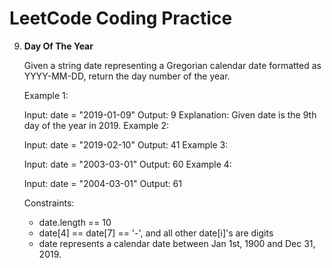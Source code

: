 # LeetCode Coding Practice

9.  **Day Of The Year**  <br />
  
    Given a string date representing a Gregorian calendar date formatted as YYYY-MM-DD, return the day number of the year.

    Example 1:

    Input: date = "2019-01-09"
    Output: 9
    Explanation: Given date is the 9th day of the year in 2019.
    Example 2:

    Input: date = "2019-02-10"
    Output: 41
    Example 3:

    Input: date = "2003-03-01"
    Output: 60
    Example 4:

    Input: date = "2004-03-01"
    Output: 61
    

    Constraints:

    -	date.length == 10
    -	date[4] == date[7] == '-', and all other date[i]'s are digits
    -	date represents a calendar date between Jan 1st, 1900 and Dec 31, 2019.

